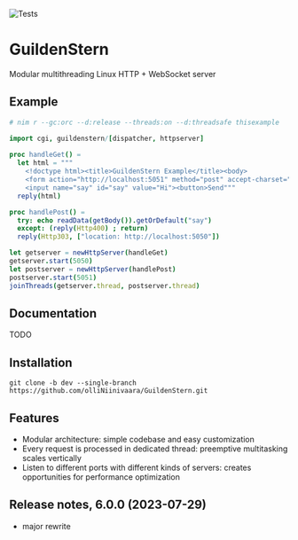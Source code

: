 ![Tests](https://github.com/olliNiinivaara/GuildenStern/workflows/Tests/badge.svg)

# GuildenStern
Modular multithreading Linux HTTP + WebSocket server

## Example

```nim
# nim r --gc:orc --d:release --threads:on --d:threadsafe thisexample

import cgi, guildenstern/[dispatcher, httpserver]
     
proc handleGet() =
  let html = """
    <!doctype html><title>GuildenStern Example</title><body>
    <form action="http://localhost:5051" method="post" accept-charset="utf-8">
    <input name="say" id="say" value="Hi"><button>Send"""
  reply(html)

proc handlePost() =
  try: echo readData(getBody()).getOrDefault("say")
  except: (reply(Http400) ; return)
  reply(Http303, ["location: http://localhost:5050"])

let getserver = newHttpServer(handleGet)
getserver.start(5050)
let postserver = newHttpServer(handlePost)
postserver.start(5051)
joinThreads(getserver.thread, postserver.thread)
```

## Documentation

TODO

## Installation

`git clone -b dev --single-branch https://github.com/olliNiinivaara/GuildenStern.git`

## Features

- Modular architecture: simple codebase and easy customization
- Every request is processed in dedicated thread: preemptive multitasking scales vertically
- Listen to different ports with different kinds of servers: creates opportunities for performance optimization

## Release notes, 6.0.0 (2023-07-29)

- major rewrite